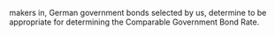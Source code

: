 makers in, German government bonds selected by us, determine to be appropriate for determining the Comparable
Government Bond Rate.